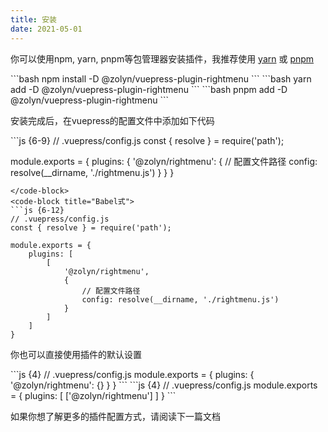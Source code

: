 ```yaml
---
title: 安装
date: 2021-05-01
---
```

你可以使用npm, yarn, pnpm等包管理器安装插件，我推荐使用 [yarn](https://yarnpkg.com/) 或 [pnpm](https://pnpm.io)

<code-group>
<code-block title="NPM">
```bash
npm install -D @zolyn/vuepress-plugin-rightmenu
```
</code-block>
<code-block title="YARN" active>
```bash
yarn add -D @zolyn/vuepress-plugin-rightmenu
```
</code-block>
<code-block title="PNPM">
```bash
pnpm add -D @zolyn/vuepress-plugin-rightmenu
```
</code-block>
</code-group>

安装完成后，在vuepress的配置文件中添加如下代码

<code-group>
<code-block title="对象式" active>
```js {6-9}
// .vuepress/config.js
const { resolve } = require('path');

module.exports = {
    plugins: {
        '@zolyn/rightmenu': {
            // 配置文件路径
            config: resolve(__dirname, './rightmenu.js')
        }
    }
}
```
</code-block>
<code-block title="Babel式">
```js {6-12}
// .vuepress/config.js
const { resolve } = require('path');

module.exports = {
    plugins: [
        [
            '@zolyn/rightmenu',
            {
                // 配置文件路径
                config: resolve(__dirname, './rightmenu.js')
            }
        ]
    ]
}
```
</code-block>
</code-group>

你也可以直接使用插件的默认设置

<code-group>
<code-block title="对象式" active>
```js {4}
// .vuepress/config.js
module.exports = {
    plugins: {
        '@zolyn/rightmenu': {}
    }
}
```
</code-block>
<code-block title="Babel式">
```js {4}
// .vuepress/config.js
module.exports = {
    plugins: [
        ['@zolyn/rightmenu']
    ]
}
```
</code-block>
</code-group>

如果你想了解更多的插件配置方式，请阅读下一篇文档